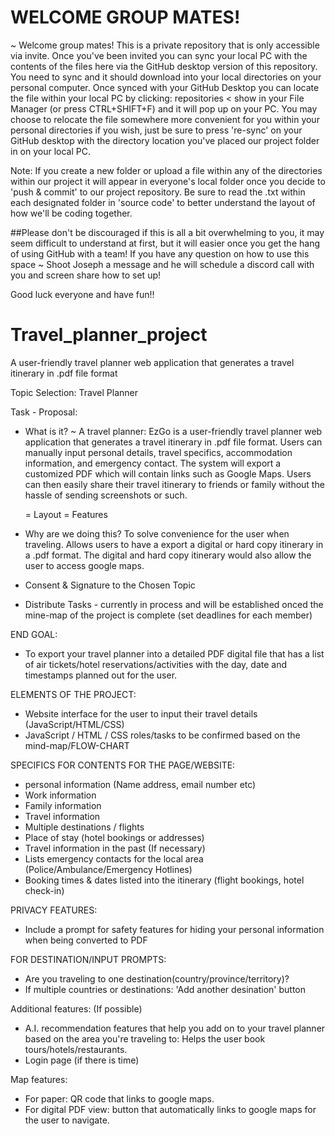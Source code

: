 # WELCOME GROUP MATES! 

~ Welcome group mates! This is a private repository that is only accessible via invite. Once you've been invited you can sync your local PC with the contents of the files here via the GitHub desktop version of this repository. You need to sync and it should download into your local directories on your personal computer.
Once synced with your GitHub Desktop you can locate the file within your local PC by clicking: repositories < show in your File Manager (or press CTRL+SHIFT+F) and it will pop up on your PC. You may choose to relocate the file somewhere more convenient for you within your personal directories if you wish, just be sure to press 're-sync' on your GitHub desktop with the directory location you've placed our project folder in on your local PC.

Note: If you create a new folder or upload a file within any of the directories within our project it will appear in everyone's local folder once you decide to 'push & commit' to our project repository. Be sure to read the .txt within each designated folder in 'source code' to better understand the layout of how we'll be coding together.

##Please don't be discouraged if this is all a bit overwhelming to you, it may seem difficult to understand at first, but it will easier once you get the hang of using GitHub with a team! If you have any question on how to use this space ~ Shoot Joseph a message and he will schedule a discord call with you and screen share how to set up! 

Good luck everyone and have fun!!


# Travel_planner_project

A user-friendly travel planner web application that generates a travel itinerary in .pdf file format


Topic Selection: Travel Planner

Task - Proposal:
- What is it? ~ A travel planner: 
EzGo is a user-friendly travel planner web application that generates a travel itinerary in .pdf file format. Users
can manually input personal details, travel specifics, accommodation information, and emergency contact. The
system will export a customized PDF which will contain links such as Google Maps. Users can then easily share
their travel itinerary to friends or family without the hassle of sending screenshots or such.

	= Layout
	= Features 
- Why are we doing this? 
    To solve convenience for the user when traveling. Allows users to have a export a digital or hard copy itinerary in a .pdf format. The digital and hard copy itinerary would also allow the user to access google maps.
 
- Consent & Signature to the Chosen Topic 
- Distribute Tasks - currently in process and will be established onced the mine-map of the project is complete (set deadlines for each member)


END GOAL:
- To export your travel planner into a detailed PDF digital file that has a list of air tickets/hotel reservations/activities with the day, date and timestamps planned out for the user.


ELEMENTS OF THE PROJECT:
- Website interface for the user to input their travel details (JavaScript/HTML/CSS)
- JavaScript / HTML / CSS roles/tasks to be confirmed based on the mind-map/FLOW-CHART


SPECIFICS FOR CONTENTS FOR THE PAGE/WEBSITE:
- personal information (Name address, email number etc)
- Work information
- Family information
- Travel information
- Multiple destinations / flights
- Place of stay (hotel bookings or addresses)
- Travel information in the past (If necessary)
- Lists emergency contacts for the local area (Police/Ambulance/Emergency Hotlines)
- Booking times & dates listed into the itinerary (flight bookings, hotel check-in)

PRIVACY FEATURES:
- Include a prompt for safety features for hiding your personal information when being converted to PDF 

FOR DESTINATION/INPUT PROMPTS:
- Are you traveling to one destination(country/province/territory)?
- If multiple countries or destinations: 'Add another desination' button

Additional features: (If possible)
- A.I. recommendation features that help you add on to your travel planner based on the area you're traveling to: Helps the user book tours/hotels/restaurants.
- Login page (if there is time)


Map features:
- For paper: QR code that links to google maps.
- For digital PDF view: button that automatically links to google maps for the user to navigate.

